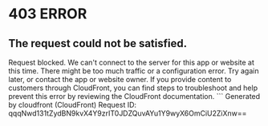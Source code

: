 # 403 ERROR

## The request could not be satisfied.

Request blocked. We can't connect to the server for this app or website at this time. There might be too much traffic or a configuration error. Try again later, or contact the app or website owner. If you provide content to customers through CloudFront, you can find steps to troubleshoot and help prevent this error by reviewing the CloudFront documentation. ```
Generated by cloudfront (CloudFront)
Request ID: qqqNwd131tZydBN9kvX4Y9zrIT0JDZQuvAYu1Y9wyX6OmCiU2ZiXnw==

```

